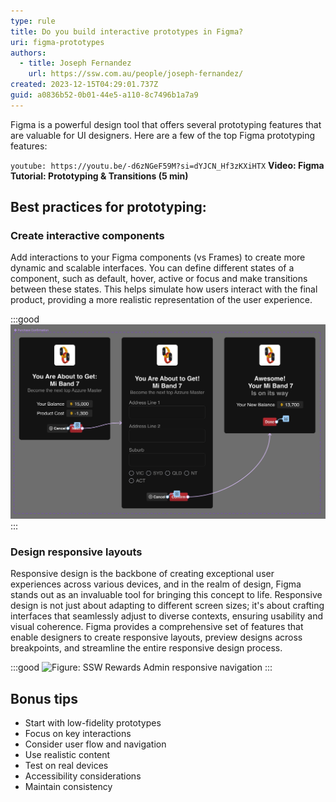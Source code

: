 ```yaml
---
type: rule
title: Do you build interactive prototypes in Figma?
uri: figma-prototypes
authors:
  - title: Joseph Fernandez
    url: https://ssw.com.au/people/joseph-fernandez/
created: 2023-12-15T04:29:01.737Z
guid: a0836b52-0b01-44e5-a110-8c7496b1a7a9
---
```

Figma is a powerful design tool that offers several prototyping features that are valuable for UI designers. Here are a few of the top Figma prototyping features:

`youtube: https://youtu.be/-d6zNGeF59M?si=dYJCN_Hf3zKXiHTX`
**Video: Figma Tutorial: Prototyping & Transitions (5 min)**

## **Best practices for prototyping:**

### Create interactive components

Add interactions to your Figma components (vs Frames) to create more dynamic and scalable interfaces. You can define different states of a component, such as default, hover, active or focus and make transitions between these states. This helps simulate how users interact with the final product, providing a more realistic representation of the user experience.

:::good
![Interactive connections between components](purchase-confirmation.jpg)
:::

### Design responsive layouts

Responsive design is the backbone of creating exceptional user experiences across various devices, and in the realm of design, Figma stands out as an invaluable tool for bringing this concept to life. Responsive design is not just about adapting to different screen sizes; it's about crafting interfaces that seamlessly adjust to diverse contexts, ensuring usability and visual coherence. Figma provides a comprehensive set of features that enable designers to create responsive layouts, preview designs across breakpoints, and streamline the entire responsive design process.

:::good
![Figure: SSW Rewards Admin responsive navigation](auto-layout.gif)
:::

## Bonus tips

* Start with low-fidelity prototypes
* Focus on key interactions
* Consider user flow and navigation
* Use realistic content
* Test on real devices
* Accessibility considerations
* Maintain consistency